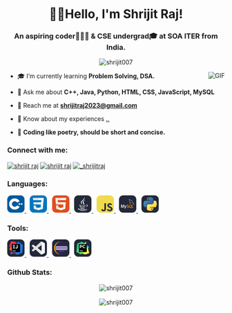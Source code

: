 <h1 align="center">👋🏻Hello, I'm Shrijit Raj!</h1>
<h3 align="center">An aspiring coder👨🏻‍💻 & CSE undergrad🎓 at SOA ITER from India.</h3>

<p align="center"> <img src="https://komarev.com/ghpvc/?username=shrijit007&label=Profile%20views&color=eb8900&style=flat" alt="shrijit007" /> </p>
<img align="right" src="https://user-images.githubusercontent.com/74038190/212747657-7a8d59da-69c8-4110-8ea8-f8102fd0b413.gif" alt="GIF">

- 🎓 I’m currently learning **Problem Solving, DSA.**

- 💬 Ask me about **C++, Java, Python, HTML, CSS, JavaScript, MySQL**

- 📩 Reach me at **shrijitraj2023@gmail.com**

- 📄 Know about my experiences [..](..)

- 🍁 **Coding like poetry, should be short and concise.**

<h3 align="left">Connect with me:</h3>
<p align="left">
<a href="https://linkedin.com/in/shrijit raj" target="blank"><img align="center" src="https://user-images.githubusercontent.com/74038190/235294012-0a55e343-37ad-4b0f-924f-c8431d9d2483.gif" alt="shrijit raj" height="40" width="40" /></a>
<a href="https://fb.com/shrijit.raj.9" target="blank"><img align="center" src="https://user-images.githubusercontent.com/74038190/235294010-ec412ef5-e3da-4efa-b1d4-0ab4d4638755.gif" alt="shrijit raj" height="40" width="40" /></a>
<a href="https://instagram.com/_shrijitraj" target="blank"><img align="center" src="https://user-images.githubusercontent.com/74038190/235294013-a33e5c43-a01c-43f6-b44d-a406d8b4ab75.gif" alt="_shrijitraj" height="40" width="40" /></a>
</p>

<h3 align="left">Languages:</h3>
<p align="left"> <a href="https://www.w3schools.com/cpp/" target="_blank" rel="noreferrer"> <img src="https://github.com/tandpfun/skill-icons/blob/main/icons/CPP.svg" alt="cplusplus" width="40" height="40"/> </a>  &nbsp <a href="https://www.w3schools.com/css/" target="_blank" rel="noreferrer"> <img src="https://github.com/tandpfun/skill-icons/blob/main/icons/CSS.svg" alt="css3" width="40" height="40"/> </a>  &nbsp <a href="https://www.w3.org/html/" target="_blank" rel="noreferrer"> <img src="https://github.com/tandpfun/skill-icons/blob/main/icons/HTML.svg" alt="html5" width="40" height="40"/> </a>  &nbsp <a href="https://www.java.com" target="_blank" rel="noreferrer"> <img src="https://github.com/tandpfun/skill-icons/blob/main/icons/Java-Dark.svg" alt="java" width="40" height="40"/> </a>  &nbsp <a href="https://developer.mozilla.org/en-US/docs/Web/JavaScript" target="_blank" rel="noreferrer"> <img src="https://github.com/tandpfun/skill-icons/blob/main/icons/JavaScript.svg" alt="javascript" width="40" height="40"/> </a>  &nbsp <a href="https://www.mysql.com/" target="_blank" rel="noreferrer"> <img src="https://github.com/tandpfun/skill-icons/blob/main/icons/MySQL-Dark.svg" alt="mysql" width="40" height="40"/> </a>  &nbsp <a href="https://www.python.org" target="_blank" rel="noreferrer"> <img src="https://github.com/tandpfun/skill-icons/blob/main/icons/Python-Dark.svg" alt="python" width="40" height="40"/> </a> </p>

<h3 align="left">Tools:</h3>
<p align="left"> <a href="https://www.jetbrains.com/idea/" target="_blank" rel="noreferrer"> <img src="https://github.com/tandpfun/skill-icons/blob/main/icons/Idea-Dark.svg" alt="intelliJ" width="40" height="40" /> </a> &nbsp <a href="https://code.visualstudio.com" target="_blank" rel="noreferrer"> <img src="https://github.com/tandpfun/skill-icons/blob/main/icons/VSCode-Dark.svg" alt="VScode" width="40" height="40" /> </a>  &nbsp  <a href="https://www.eclipse.org" target="_blank" rel="noreferrer"> <img src="https://github.com/tandpfun/skill-icons/blob/main/icons/Eclipse-Dark.svg" alt="eclipse" width="40" height="40" /> </a>  &nbsp  <a href="https://www.jetbrains.com/pycharm/" target="_blank" rel="noreferrer"> <img src="https://github.com/tandpfun/skill-icons/blob/main/icons/PyCharm-Dark.svg" alt="pyCharm" width="40" height="40" /> </a> </p>
<h3 align="left">Github Stats:</h3>
<p align="center"><img align="center" src="https://github-readme-stats.vercel.app/api?username=shrijit007&show_icons=true&theme=dark&locale=en" alt="shrijit007" /></p>

<p align="center"><img align="center" src="https://github-readme-streak-stats.herokuapp.com/?user=shrijit007&theme=dark" alt="shrijit007" /></p>
